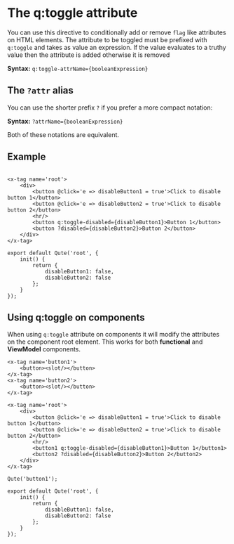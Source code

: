 # The q:toggle attribute

You can use this directive to conditionally add or remove `flag` like attributes on HTML elements. The attribute to be toggled must be prefixed with `q:toggle` and takes as value an expression. If the value evaluates to a truthy value then the attribute is added otherwise it is removed

**Syntax:** `q:toggle-attrName={booleanExpression}`

## The `?attr` alias

You can use the shorter prefix `?` if you prefer a more compact notation:

**Syntax:** `?attrName={booleanExpression}`

Both of these notations are equivalent.

## Example

```jsq

<x-tag name='root'>
	<div>
		<button @click='e => disableButton1 = true'>Click to disable button 1</button>
		<button @click='e => disableButton2 = true'>Click to disable button 2</button>
		<hr/>
		<button q:toggle-disabled={disableButton1}>Button 1</button>
		<button ?disabled={disableButton2}>Button 2</button>
	</div>
</x-tag>

export default Qute('root', {
	init() {
		return {
			disableButton1: false,
			disableButton2: false
		};
	}
});
```

## Using q:toggle on components

When using `q:toggle` attribute on components it will modify the attributes on the component root element. This works for both **functional** and **ViewModel** components.

```jsq
<x-tag name='button1'>
	<button><slot/></button>
</x-tag>
<x-tag name='button2'>
	<button><slot/></button>
</x-tag>

<x-tag name='root'>
	<div>
		<button @click='e => disableButton1 = true'>Click to disable button 1</button>
		<button @click='e => disableButton2 = true'>Click to disable button 2</button>
		<hr/>
		<button1 q:toggle-disabled={disableButton1}>Button 1</button1>
		<button2 ?disabled={disableButton2}>Button 2</button2>
	</div>
</x-tag>

Qute('button1');

export default Qute('root', {
	init() {
		return {
			disableButton1: false,
			disableButton2: false
		};
	}
});
```
